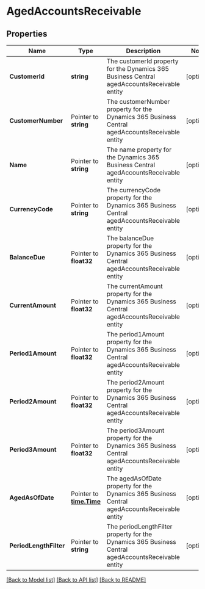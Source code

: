 # AgedAccountsReceivable

## Properties

Name | Type | Description | Notes
------------ | ------------- | ------------- | -------------
**CustomerId** | **string** | The customerId property for the Dynamics 365 Business Central agedAccountsReceivable entity | [optional] 
**CustomerNumber** | Pointer to **string** | The customerNumber property for the Dynamics 365 Business Central agedAccountsReceivable entity | [optional] 
**Name** | Pointer to **string** | The name property for the Dynamics 365 Business Central agedAccountsReceivable entity | [optional] 
**CurrencyCode** | Pointer to **string** | The currencyCode property for the Dynamics 365 Business Central agedAccountsReceivable entity | [optional] 
**BalanceDue** | Pointer to **float32** | The balanceDue property for the Dynamics 365 Business Central agedAccountsReceivable entity | [optional] 
**CurrentAmount** | Pointer to **float32** | The currentAmount property for the Dynamics 365 Business Central agedAccountsReceivable entity | [optional] 
**Period1Amount** | Pointer to **float32** | The period1Amount property for the Dynamics 365 Business Central agedAccountsReceivable entity | [optional] 
**Period2Amount** | Pointer to **float32** | The period2Amount property for the Dynamics 365 Business Central agedAccountsReceivable entity | [optional] 
**Period3Amount** | Pointer to **float32** | The period3Amount property for the Dynamics 365 Business Central agedAccountsReceivable entity | [optional] 
**AgedAsOfDate** | Pointer to [**time.Time**](time.Time.md) | The agedAsOfDate property for the Dynamics 365 Business Central agedAccountsReceivable entity | [optional] 
**PeriodLengthFilter** | Pointer to **string** | The periodLengthFilter property for the Dynamics 365 Business Central agedAccountsReceivable entity | [optional] 

[[Back to Model list]](../README.md#documentation-for-models) [[Back to API list]](../README.md#documentation-for-api-endpoints) [[Back to README]](../README.md)


